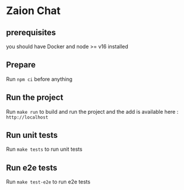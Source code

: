 # Zaion Chat

## prerequisites

you should have Docker and node >= v16 installed

## Prepare

Run `npm ci` before anything

## Run the project

Run `make run` to build and run the project and the add is available here : `http://localhost`

## Run unit tests

Run `make tests` to run unit tests

## Run e2e tests

Run `make test-e2e` to run e2e tests